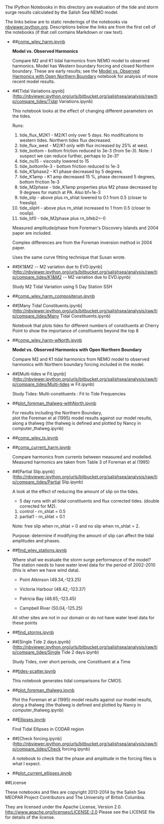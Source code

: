 The IPython Notebooks in this directory are evaluation of the
tide and storm surge results calculated by the Salish Sea NEMO model.

The links below are to static renderings of the notebooks via
[nbviewer.ipython.org](http://nbviewer.ipython.org/).
Descriptions below the links are from the first cell of the notebooks
(if that cell contains Markdown or raw text).

* ##[comp_wlev_harm.ipynb](http://nbviewer.ipython.org/urls/bitbucket.org/salishsea/analysis/raw/tip/compare_tides/comp_wlev_harm.ipynb)  
    
    **Model vs. Observed Harmonics**  
      
    Compare M2 and K1 tidal harmonics from NEMO model to observed harmonics. Model has Western boundary forcing and closed Northern boundary. These are early results; see the [Model vs. Observed Harmonics with Open Northern Boundary](http://nbviewer.ipython.org/urls/bitbucket.org/salishsea/analysis/raw/tip/compare_tides/comp_wlev_harm-wNorth.ipynb) notebook for analysis of more recent model results.  

* ##[Tidal Variations.ipynb](http://nbviewer.ipython.org/urls/bitbucket.org/salishsea/analysis/raw/tip/compare_tides/Tidal Variations.ipynb)  
    
    This notebook looks at the effect of changing different parameters on the tides.  
      
    Runs:   
    1. tide_flux_M2K1 - M2/K1 only over 5 days. No modifications to western tides. Northern tides flux decreased.  
    2. tide_flux_west - M2/K1 only with flux increased by 25% at west.   
    3. tide_bottom - bottom friction reduced to 3e-3 (from 5e-3). Note: I suspect we can reduce further, perhaps to 2e-3?  
    4. tide_nu15 - viscosity lowered to 15  
    5. tide_bottom1e-3 - bottom friction reduced to 1e-3  
    5. tide_K1phase2 - K1 phase decreased by 5 degrees.  
    7. tide_K1amp - K1 amp decreased 15 %, phase decreased 5 degrees, bottom friction 1e-3  
    8. tide_M2phase - tide_K1amp properties plus M2 phase decreased by 9 degrees for match at PA. Also bf=1e-3  
    9. tide_slip - above plus rn_shlat lowered to 0.1 from 0.5 (closer to freeslip).  
    10. tide_slipH - above plus rn_shlat increased to 1 from 0.5 (closer to noslip).  
    11. tide_bf0 - tide_M2phase plus rn_bfeb2=-0  
      
    Measured amplitude/phase from Foreman's Discovery Islands and 2004 paper are included.  
      
    Complex differences are from the Foreman inversion method in 2004 paper.   
      
    Uses the same curve fitting technique that Susan wrote.   

* ##[K1&M2 -- M2 variation due to EVD.ipynb](http://nbviewer.ipython.org/urls/bitbucket.org/salishsea/analysis/raw/tip/compare_tides/K1&M2 -- M2 variation due to EVD.ipynb)  
    
    Study M2 Tidal Variation using 5 Day Station SSH  

* ##[comp_wlev_harm_compositerun.ipynb](http://nbviewer.ipython.org/urls/bitbucket.org/salishsea/analysis/raw/tip/compare_tides/comp_wlev_harm_compositerun.ipynb)  
    
* ##[Many Tidal Constituents.ipynb](http://nbviewer.ipython.org/urls/bitbucket.org/salishsea/analysis/raw/tip/compare_tides/Many Tidal Constituents.ipynb)  
    
    Notebook that plots tides for different numbers of constituents at Cherry Point to show the importance of constituents beyond the top 8  

* ##[comp_wlev_harm-wNorth.ipynb](http://nbviewer.ipython.org/urls/bitbucket.org/salishsea/analysis/raw/tip/compare_tides/comp_wlev_harm-wNorth.ipynb)  
    
    **Model vs. Observed Harmonics with Open Northern Boundary**  
      
    Compare M2 and K1 tidal harmonics from NEMO model to observed harmonics with Northern boundary forcing included in the model.  

* ##[Multi-tides w Fit.ipynb](http://nbviewer.ipython.org/urls/bitbucket.org/salishsea/analysis/raw/tip/compare_tides/Multi-tides w Fit.ipynb)  
    
    Study Tides: Multi-constituents : Fit to Tide Frequencies  

* ##[plot_foreman_thalweg-withNorth.ipynb](http://nbviewer.ipython.org/urls/bitbucket.org/salishsea/analysis/raw/tip/compare_tides/plot_foreman_thalweg-withNorth.ipynb)  
    
    For results including the Northern Boundary,  
    plot the Foreman et al (1995) model results against our model results, along a thalweg (the thalweg is defined and plotted by Nancy in computer_thalweg.ipynb)  

* ##[comp_wlev_ts.ipynb](http://nbviewer.ipython.org/urls/bitbucket.org/salishsea/analysis/raw/tip/compare_tides/comp_wlev_ts.ipynb)  
    
* ##[comp_current_harm.ipynb](http://nbviewer.ipython.org/urls/bitbucket.org/salishsea/analysis/raw/tip/compare_tides/comp_current_harm.ipynb)  
    
    Compare harmonics from currents between measured and modelled. Measured harmonics are taken from Table 3 of Foreman et al (1995)  


* ##[Partial Slip.ipynb](http://nbviewer.ipython.org/urls/bitbucket.org/salishsea/analysis/raw/tip/compare_tides/Partial Slip.ipynb)  
    
    A look at the effect of reducing the amount of slip on the tides.   
      
    - 5 day runs with all tidal constituents and flux corrected tides. (double corrected for M2).    
      
      
    1. control - rn_shlat = 0.5  
    2. partial1 - rn_shlat = 0.1  
      
    Note: free slip when rn_shlat = 0 and no slip when rn_shlat = 2.   
      
    Purpose: determine if modifying the amount of slip can affect the tidal amplitudes and phases.  
      


* ##[find_wlev_stations.ipynb](http://nbviewer.ipython.org/urls/bitbucket.org/salishsea/analysis/raw/tip/compare_tides/find_wlev_stations.ipynb)  
    
    Where shall we evaluate the storm surge performance of the model? The station needs to have water level data for the period of 2002-2010 (this is when we have wind data).  
      
    * Point Atkinson (49.34,-123.25)  
      
    * Victoria Harbour (48.42,-123.37)  
      
    * Patricia Bay (48.65,-123.45)  
      
    * Campbell River (50.04,-125.25)  
      
    All other sites are not in our domain or do not have water level data for these points  

* ##[find_storms.ipynb](http://nbviewer.ipython.org/urls/bitbucket.org/salishsea/analysis/raw/tip/compare_tides/find_storms.ipynb)  
    
* ##[Single Tide 2 days.ipynb](http://nbviewer.ipython.org/urls/bitbucket.org/salishsea/analysis/raw/tip/compare_tides/Single Tide 2 days.ipynb)  
    
    Study Tides, over short periods, one Constituent at a Time  

* ##[tides-scatter.ipynb](http://nbviewer.ipython.org/urls/bitbucket.org/salishsea/analysis/raw/tip/compare_tides/tides-scatter.ipynb)  
    
    This notebook generates tidal comparisons for CMOS.   

* ##[plot_foreman_thalweg.ipynb](http://nbviewer.ipython.org/urls/bitbucket.org/salishsea/analysis/raw/tip/compare_tides/plot_foreman_thalweg.ipynb)  
    
    Plot the Foreman et al (1995) model results against our model results, along a thalweg (the thalweg is defined and plotted by Nancy in computer_thalweg.ipynb)  

* ##[Ellipses.ipynb](http://nbviewer.ipython.org/urls/bitbucket.org/salishsea/analysis/raw/tip/compare_tides/Ellipses.ipynb)  
    
    Find Tidal Ellipses in CODAR region  

* ##[Check forcing.ipynb](http://nbviewer.ipython.org/urls/bitbucket.org/salishsea/analysis/raw/tip/compare_tides/Check forcing.ipynb)  
    
    A notebook to check that the phase and amplitude in the forcing files is what I expect.  

* ##[plot_current_ellipses.ipynb](http://nbviewer.ipython.org/urls/bitbucket.org/salishsea/analysis/raw/tip/compare_tides/plot_current_ellipses.ipynb)  
    

##License

These notebooks and files are copyright 2013-2014
by the Salish Sea MEOPAR Project Contributors
and The University of British Columbia.

They are licensed under the Apache License, Version 2.0.
http://www.apache.org/licenses/LICENSE-2.0
Please see the LICENSE file for details of the license.
